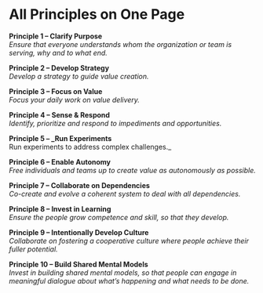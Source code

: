 # All Principles on One Page


**Principle 1 – Clarify Purpose** \
_Ensure that everyone understands whom the organization or team is serving, why and to what end._

**Principle 2 – Develop Strategy** \
_Develop a strategy to guide value creation._

**Principle 3 – Focus on Value** \
_Focus your daily work on value delivery._

**Principle 4 – Sense & Respond** \
_Identify, prioritize and respond to impediments and opportunities._

**Principle 5 – _Run Experiments** \
Run experiments to address complex challenges._

**Principle 6 – Enable Autonomy** \
_Free individuals and teams up to create value as autonomously as possible._

**Principle 7 – Collaborate on Dependencies** \
_Co-create and evolve a coherent system to deal with all dependencies._

**Principle 8 – Invest in Learning** \
_Ensure the people grow competence and skill, so that they develop._

**Principle 9 – Intentionally Develop Culture** \
_Collaborate on fostering a cooperative culture where people achieve their fuller potential._

**Principle 10 – Build Shared Mental Models** \
_Invest in building shared mental models, so that people can engage in meaningful dialogue about what’s happening and what needs to be done._

